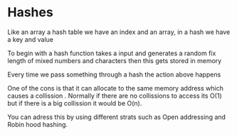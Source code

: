 # Hashes

Like an array a hash table we have an index and an array, in a hash we have a key and value

To begin with a hash function takes a input and generates a random fix length of mixed numbers and characters then this gets stored in memory

Every time we pass something through a hash the action above happens

One of the cons is that it can allocate to the same memory address which causes a collission . Normally if there are no collissions to access its O(1) but if there is a big collission it would be O(n).

You can adress this by using different strats such as Open addressing and Robin hood hashing.


